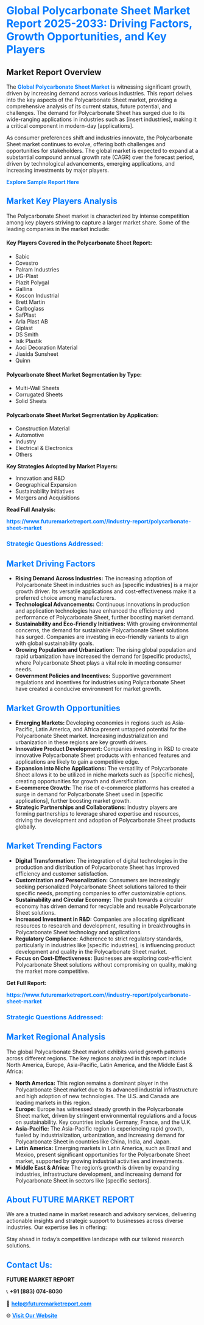 <h1 style="color: #007BFF;">Global Polycarbonate Sheet Market Report 2025-2033: Driving Factors, Growth Opportunities, and Key Players</h1>

<section id="overview">
<h2>Market Report Overview</h2>
<p>The <a href="https://www.futuremarketreport.com//industry-report/polycarbonate-sheet-market" style="color: #007BFF; text-decoration: none;"><strong>Global Polycarbonate Sheet Market</strong></a> is witnessing significant growth, driven by increasing demand across various industries. This report delves into the key aspects of the Polycarbonate Sheet market, providing a comprehensive analysis of its current status, future potential, and challenges. The demand for Polycarbonate Sheet has surged due to its wide-ranging applications in industries such as [insert industries], making it a critical component in modern-day [applications].</p>
<p>As consumer preferences shift and industries innovate, the Polycarbonate Sheet market continues to evolve, offering both challenges and opportunities for stakeholders. The global market is expected to expand at a substantial compound annual growth rate (CAGR) over the forecast period, driven by technological advancements, emerging applications, and increasing investments by major players.</p>
</section>

<section id="overview">
<p><a href="https://www.futuremarketreport.com//request-sample/reportId=57129" style="color: #007BFF; text-decoration: none;"><strong>Explore Sample Report Here</strong></a></p>
</section>

<section id="key-players">
<h2 style="color: #007BFF;">Market Key Players Analysis</h2>
<p>The Polycarbonate Sheet market is characterized by intense competition among key players striving to capture a larger market share. Some of the leading companies in the market include:</p>
<h4>Key Players Covered in the Polycarbonate Sheet Report:</h4>
<ul><li>Sabic</li><li>Covestro</li><li>Palram Industries</li><li>UG-Plast</li><li>Plazit Polygal</li><li>Gallina</li><li>Koscon Industrial</li><li>Brett Martin</li><li>Carboglass</li><li>SafPlast</li><li>Arla Plast AB</li><li>Giplast</li><li>DS Smith</li><li>Isik Plastik</li><li>Aoci Decoration Material</li><li>Jiasida Sunsheet</li><li>Quinn</li></ul>
<h4>Polycarbonate Sheet Market Segmentation by Type:</h4>
<ul><li>Multi-Wall Sheets</li><li>Corrugated Sheets</li><li>Solid Sheets</li></ul>

<h4>Polycarbonate Sheet Market Segmentation by Application:</h4>
<ul><li>Construction Material</li><li>Automotive</li><li>Industry</li><li>Electrical &amp; Electronics</li><li>Others</li></ul>
<p><strong>Key Strategies Adopted by Market Players:</strong></p>
<ul>
<li>Innovation and R&D</li>
<li>Geographical Expansion</li>
<li>Sustainability Initiatives</li>
<li>Mergers and Acquisitions</li>
</ul>
</section>

<section>
<p><strong>Read Full Analysis: </strong></p><a href="https://www.futuremarketreport.com//industry-report/polycarbonate-sheet-market" style="color: #007BFF; text-decoration: none;"><strong>https://www.futuremarketreport.com//industry-report/polycarbonate-sheet-market</strong></a>
<h3 style="color: #007BFF;">Strategic Questions Addressed:</h3>
</section>

<section id="driving-factors">
<h2 style="color: #007BFF;">Market Driving Factors</h2>
<ul>
<li><strong>Rising Demand Across Industries:</strong> The increasing adoption of Polycarbonate Sheet in industries such as [specific industries] is a major growth driver. Its versatile applications and cost-effectiveness make it a preferred choice among manufacturers.</li>
<li><strong>Technological Advancements:</strong> Continuous innovations in production and application technologies have enhanced the efficiency and performance of Polycarbonate Sheet, further boosting market demand.</li>
<li><strong>Sustainability and Eco-Friendly Initiatives:</strong> With growing environmental concerns, the demand for sustainable Polycarbonate Sheet solutions has surged. Companies are investing in eco-friendly variants to align with global sustainability goals.</li>
<li><strong>Growing Population and Urbanization:</strong> The rising global population and rapid urbanization have increased the demand for [specific products], where Polycarbonate Sheet plays a vital role in meeting consumer needs.</li>
<li><strong>Government Policies and Incentives:</strong> Supportive government regulations and incentives for industries using Polycarbonate Sheet have created a conducive environment for market growth.</li>
</ul>
</section>

<section id="growth-opportunities">
<h2 style="color: #007BFF;">Market Growth Opportunities</h2>
<ul>
<li><strong>Emerging Markets:</strong> Developing economies in regions such as Asia-Pacific, Latin America, and Africa present untapped potential for the Polycarbonate Sheet market. Increasing industrialization and urbanization in these regions are key growth drivers.</li>
<li><strong>Innovative Product Development:</strong> Companies investing in R&D to create innovative Polycarbonate Sheet products with enhanced features and applications are likely to gain a competitive edge.</li>
<li><strong>Expansion into Niche Applications:</strong> The versatility of Polycarbonate Sheet allows it to be utilized in niche markets such as [specific niches], creating opportunities for growth and diversification.</li>
<li><strong>E-commerce Growth:</strong> The rise of e-commerce platforms has created a surge in demand for Polycarbonate Sheet used in [specific applications], further boosting market growth.</li>
<li><strong>Strategic Partnerships and Collaborations:</strong> Industry players are forming partnerships to leverage shared expertise and resources, driving the development and adoption of Polycarbonate Sheet products globally.</li>
</ul>
</section>

<section id="trending-factors">
<h2 style="color: #007BFF;">Market Trending Factors</h2>
<ul>
<li><strong>Digital Transformation:</strong> The integration of digital technologies in the production and distribution of Polycarbonate Sheet has improved efficiency and customer satisfaction.</li>
<li><strong>Customization and Personalization:</strong> Consumers are increasingly seeking personalized Polycarbonate Sheet solutions tailored to their specific needs, prompting companies to offer customizable options.</li>
<li><strong>Sustainability and Circular Economy:</strong> The push towards a circular economy has driven demand for recyclable and reusable Polycarbonate Sheet solutions.</li>
<li><strong>Increased Investment in R&D:</strong> Companies are allocating significant resources to research and development, resulting in breakthroughs in Polycarbonate Sheet technology and applications.</li>
<li><strong>Regulatory Compliance:</strong> Adherence to strict regulatory standards, particularly in industries like [specific industries], is influencing product development and quality in the Polycarbonate Sheet market.</li>
<li><strong>Focus on Cost-Effectiveness:</strong> Businesses are exploring cost-efficient Polycarbonate Sheet solutions without compromising on quality, making the market more competitive.</li>
</ul>
</section>

<section>
<p><strong>Get Full Report: </strong></p><a href="https://www.futuremarketreport.com//industry-report/polycarbonate-sheet-market" style="color: #007BFF; text-decoration: none;"><strong>https://www.futuremarketreport.com//industry-report/polycarbonate-sheet-market</strong></a>
<h3 style="color: #007BFF;">Strategic Questions Addressed:</h3>
</section>


<section id="regional-analysis">
<h2 style="color: #007BFF;">Market Regional Analysis</h2>
<p>The global Polycarbonate Sheet market exhibits varied growth patterns across different regions. The key regions analyzed in this report include North America, Europe, Asia-Pacific, Latin America, and the Middle East & Africa:</p>
<ul>
<li><strong>North America:</strong> This region remains a dominant player in the Polycarbonate Sheet market due to its advanced industrial infrastructure and high adoption of new technologies. The U.S. and Canada are leading markets in this region.</li>
<li><strong>Europe:</strong> Europe has witnessed steady growth in the Polycarbonate Sheet market, driven by stringent environmental regulations and a focus on sustainability. Key countries include Germany, France, and the U.K.</li>
<li><strong>Asia-Pacific:</strong> The Asia-Pacific region is experiencing rapid growth, fueled by industrialization, urbanization, and increasing demand for Polycarbonate Sheet in countries like China, India, and Japan.</li>
<li><strong>Latin America:</strong> Emerging markets in Latin America, such as Brazil and Mexico, present significant opportunities for the Polycarbonate Sheet market, supported by growing industrial activities and investments.</li>
<li><strong>Middle East & Africa:</strong> The region’s growth is driven by expanding industries, infrastructure development, and increasing demand for Polycarbonate Sheet in sectors like [specific sectors].</li>
</ul>
</section>

<footer>
<h2 style="color: #007BFF;">About FUTURE MARKET REPORT</h2>
<p>We are a trusted name in market research and advisory services, delivering actionable insights and strategic support to businesses across diverse industries. Our expertise lies in offering:</p>

<p>Stay ahead in today’s competitive landscape with our tailored research solutions.</p>

<h2 style="color: #007BFF;">Contact Us:</h2>
<p><strong>FUTURE MARKET REPORT</strong></p>
<p>📞 <strong>+91 (883) 074-8030</strong></p>
<p>📧 <strong><a href="mailto:help@futuremarketreport.com" style="color: #007BFF;">help@futuremarketreport.com</a></strong></p>
<p>🌐 <strong><a href="https://www.futuremarketreport.com/" style="color: #007BFF;">Visit Our Website</a></strong></p>
</footer>